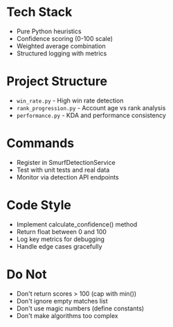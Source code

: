 # Tech Stack
- Pure Python heuristics
- Confidence scoring (0-100 scale)
- Weighted average combination
- Structured logging with metrics

# Project Structure
- `win_rate.py` - High win rate detection
- `rank_progression.py` - Account age vs rank analysis
- `performance.py` - KDA and performance consistency

# Commands
- Register in SmurfDetectionService
- Test with unit tests and real data
- Monitor via detection API endpoints

# Code Style
- Implement calculate_confidence() method
- Return float between 0 and 100
- Log key metrics for debugging
- Handle edge cases gracefully

# Do Not
- Don't return scores > 100 (cap with min())
- Don't ignore empty matches list
- Don't use magic numbers (define constants)
- Don't make algorithms too complex
